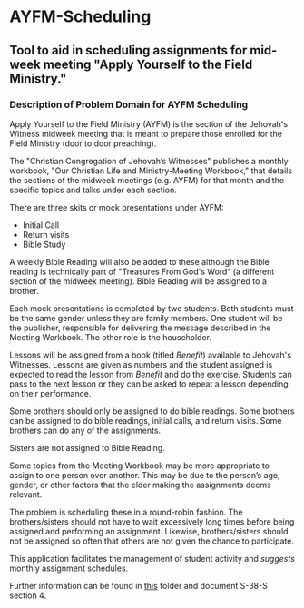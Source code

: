 # AYFM-Scheduling
## Tool to aid in scheduling assignments for mid-week meeting "Apply Yourself to the Field Ministry."

### Description of Problem Domain for AYFM Scheduling
Apply Yourself to the Field Ministry (AYFM) is the section of the Jehovah's Witness midweek meeting that is meant to prepare those enrolled for the Field Ministry (door to door preaching).

The "Christian Congregation of Jehovah’s Witnesses" publishes a monthly workbook, "Our Christian Life and Ministry-Meeting Workbook," that details the sections of the midweek meetings (e.g. AYFM) for that month and the specific topics and talks under each section.

There are three skits or mock presentations under AYFM:
- Initial Call
- Return visits
- Bible Study

A weekly Bible Reading will also be added to these although the Bible reading is technically part of "Treasures From God's Word" (a different section of the midweek meeting). Bible Reading will be assigned to a brother.

Each mock presentations is completed by two students. Both students must be the same gender unless they are family members. One student will be the publisher, responsible for delivering the message described in the Meeting Workbook. The other role is the householder.

Lessons will be assigned from a book (titled _Benefit_) available to Jehovah's Witnesses. Lessons are given as numbers and the student assigned is expected to read the lesson from _Benefit_ and do the exercise. Students can pass to the next lesson or they can be asked to repeat a lesson depending on their performance.

Some brothers should only be assigned to do bible readings. Some brothers can be assigned to do bible readings, initial calls, and return visits. Some brothers can do any of the assignments.

Sisters are not assigned to Bible Reading.

Some topics from the Meeting Workbook may be more appropriate to assign to one person over another. This may be due to the person’s age, gender, or other factors that the elder making the assignments deems relevant.

The problem is scheduling these in a round-robin fashion. The brothers/sisters should not have to wait excessively long times before being assigned and performing an assignment. Likewise, brothers/sisters should not be assigned so often that others are not given the chance to participate.

This application facilitates the management of student activity and *suggests* monthly assignment schedules.

Further information can be found in [this](/SoftwareEngineering) folder and document S-38-S section 4.
